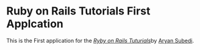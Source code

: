# Ruby on Rails Tutorials First Applcation

This is the First application for the [*Ryby on Rails Tuturials*](http://pankajsubedi.com.np/)by [Aryan Subedi](http://eyugmedia.com).